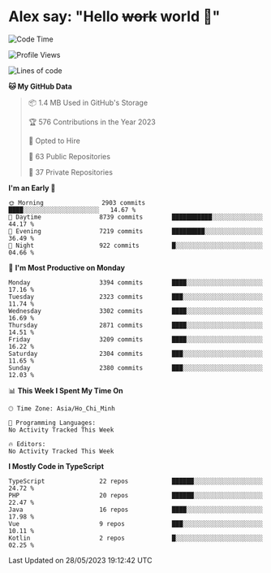 # Alex say: "Hello ~~work~~ world 🐾"

<!--START_SECTION:waka-->
![Code Time](http://img.shields.io/badge/Code%20Time-839%20hrs%205%20mins-blue)

![Profile Views](http://img.shields.io/badge/Profile%20Views-1-blue)

![Lines of code](https://img.shields.io/badge/From%20Hello%20World%20I%27ve%20Written-41.0%20million%20lines%20of%20code-blue)

**🐱 My GitHub Data** 

> 📦 1.4 MB Used in GitHub's Storage 
 > 
> 🏆 576 Contributions in the Year 2023
 > 
> 💼 Opted to Hire
 > 
> 📜 63 Public Repositories 
 > 
> 🔑 37 Private Repositories 
 > 
**I'm an Early 🐤** 

```text
🌞 Morning                2903 commits        ████░░░░░░░░░░░░░░░░░░░░░   14.67 % 
🌆 Daytime                8739 commits        ███████████░░░░░░░░░░░░░░   44.17 % 
🌃 Evening                7219 commits        █████████░░░░░░░░░░░░░░░░   36.49 % 
🌙 Night                  922 commits         █░░░░░░░░░░░░░░░░░░░░░░░░   04.66 % 
```
📅 **I'm Most Productive on Monday** 

```text
Monday                   3394 commits        ████░░░░░░░░░░░░░░░░░░░░░   17.16 % 
Tuesday                  2323 commits        ███░░░░░░░░░░░░░░░░░░░░░░   11.74 % 
Wednesday                3302 commits        ████░░░░░░░░░░░░░░░░░░░░░   16.69 % 
Thursday                 2871 commits        ████░░░░░░░░░░░░░░░░░░░░░   14.51 % 
Friday                   3209 commits        ████░░░░░░░░░░░░░░░░░░░░░   16.22 % 
Saturday                 2304 commits        ███░░░░░░░░░░░░░░░░░░░░░░   11.65 % 
Sunday                   2380 commits        ███░░░░░░░░░░░░░░░░░░░░░░   12.03 % 
```


📊 **This Week I Spent My Time On** 

```text
🕑︎ Time Zone: Asia/Ho_Chi_Minh

💬 Programming Languages: 
No Activity Tracked This Week

🔥 Editors: 
No Activity Tracked This Week
```

**I Mostly Code in TypeScript** 

```text
TypeScript               22 repos            ██████░░░░░░░░░░░░░░░░░░░   24.72 % 
PHP                      20 repos            ██████░░░░░░░░░░░░░░░░░░░   22.47 % 
Java                     16 repos            ████░░░░░░░░░░░░░░░░░░░░░   17.98 % 
Vue                      9 repos             ███░░░░░░░░░░░░░░░░░░░░░░   10.11 % 
Kotlin                   2 repos             █░░░░░░░░░░░░░░░░░░░░░░░░   02.25 % 
```




 Last Updated on 28/05/2023 19:12:42 UTC
<!--END_SECTION:waka-->
